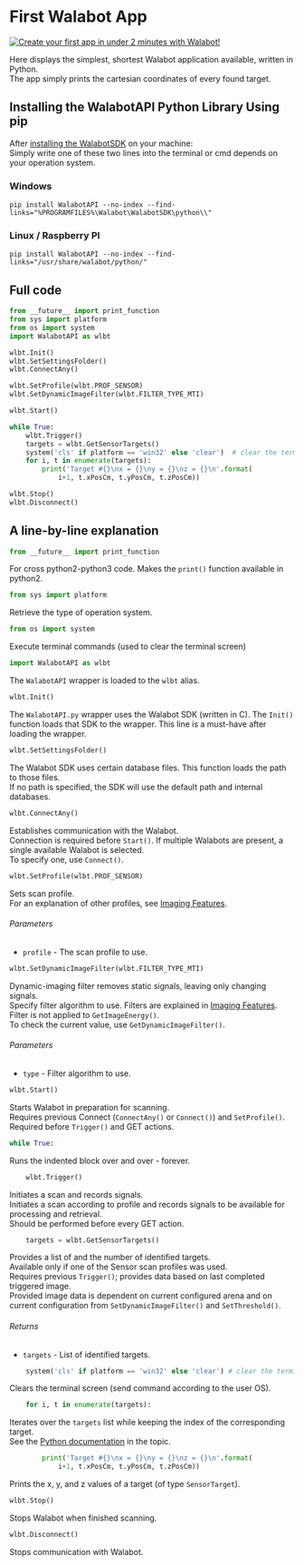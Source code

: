 # First Walabot App

[![Create your first app in under 2 minutes with Walabot!](http://img.youtube.com/vi/JBSL8tojM8Q/0.jpg)](http://www.youtube.com/watch?v=JBSL8tojM8Q)

Here displays the simplest, shortest Walabot application available, written in Python.  
The app simply prints the cartesian coordinates of every found target.

## Installing the WalabotAPI Python Library Using pip

After [installing the WalabotSDK](http://walabot.com/getting-started) on your machine:  
Simply write one of these two lines into the terminal or cmd depends on your operation system.

### Windows
```
pip install WalabotAPI --no-index --find-links="%PROGRAMFILES%\Walabot\WalabotSDK\python\\"
```

### Linux / Raspberry PI
```
pip install WalabotAPI --no-index --find-links="/usr/share/walabot/python/"
```

## Full code

```python
from __future__ import print_function
from sys import platform
from os import system
import WalabotAPI as wlbt

wlbt.Init()
wlbt.SetSettingsFolder()
wlbt.ConnectAny()

wlbt.SetProfile(wlbt.PROF_SENSOR)
wlbt.SetDynamicImageFilter(wlbt.FILTER_TYPE_MTI)

wlbt.Start()

while True:
    wlbt.Trigger()
    targets = wlbt.GetSensorTargets()
    system('cls' if platform == 'win32' else 'clear')  # clear the terminal
    for i, t in enumerate(targets):
        print('Target #{}\nx = {}\ny = {}\nz = {}\n'.format(
            i+1, t.xPosCm, t.yPosCm, t.zPosCm))

wlbt.Stop()
wlbt.Disconnect()

```

## A line-by-line explanation

```python
from __future__ import print_function
```
For cross python2-python3 code. Makes the `print()` function available in python2.

```python
from sys import platform
```
Retrieve the type of operation system.

```python
from os import system
```
Execute terminal commands (used to clear the terminal screen)

```python
import WalabotAPI as wlbt
```
The `WalabotAPI` wrapper is loaded to the `wlbt` alias.

```python
wlbt.Init()
```
The `WalabotAPI.py` wrapper uses the Walabot SDK (written in C).
The `Init()` function loads that SDK to the wrapper.
This line is a must-have after loading the wrapper.

```python
wlbt.SetSettingsFolder()
```
The Walabot SDK uses certain database files. This function loads the path to those files.  
If no path is specified, the SDK will use the default path and internal databases.

```python
wlbt.ConnectAny()
```
Establishes communication with the Walabot.  
Connection is required before `Start()`.
If multiple Walabots are present, a single available Walabot is selected.  
To specify one, use `Connect()`.

```python
wlbt.SetProfile(wlbt.PROF_SENSOR)
```
Sets scan profile.  
For an explanation of other profiles, see [Imaging Features](http://api.walabot.com/_features.html).
###### Parameters
* `profile` - The scan profile to use.

```python
wlbt.SetDynamicImageFilter(wlbt.FILTER_TYPE_MTI)
```
Dynamic-imaging filter removes static signals, leaving only changing signals.  
Specify filter algorithm to use. Filters are explained in [Imaging Features](http://api.walabot.com/_features.html).  
Filter is not applied to `GetImageEnergy()`.  
To check the current value, use `GetDynamicImageFilter()`.  
###### Parameters
* `type` - Filter algorithm to use.

```python
wlbt.Start()
```
Starts Walabot in preparation for scanning.  
Requires previous Connect (`ConnectAny()` or `Connect()`) and `SetProfile()`.  
Required before `Trigger()` and GET actions.

```python
while True:
```
Runs the indented block over and over - forever.

```python
    wlbt.Trigger()
```
Initiates a scan and records signals.   
Initiates a scan according to profile and records signals to be available for processing and retrieval.  
Should be performed before every GET action.

```python
    targets = wlbt.GetSensorTargets()
```
Provides a list of and the number of identified targets.  
Available only if one of the Sensor scan profiles was used.  
Requires previous `Trigger()`; provides data based on last completed triggered image.  
Provided image data is dependent on current configured arena and on current configuration from `SetDynamicImageFilter()` and `SetThreshold()`.
###### Returns
* `targets` - List of identified targets.

```python
    system('cls' if platform == 'win32' else 'clear') # clear the terminal screen
```
 Clears the terminal screen (send command according to the user OS).

```python
    for i, t in enumerate(targets):
```
Iterates over the `targets` list while keeping the index of the corresponding target.  
See the [Python documentation](https://docs.python.org/3/library/functions.html#enumerate) in the topic.

```python
        print('Target #{}\nx = {}\ny = {}\nz = {}\n'.format(
            i+1, t.xPosCm, t.yPosCm, t.zPosCm))
```
Prints the x, y, and z values of a target (of type `SensorTarget`).

```python
wlbt.Stop()
```
Stops Walabot when finished scanning.


```python
wlbt.Disconnect()
```
Stops communication with Walabot.
